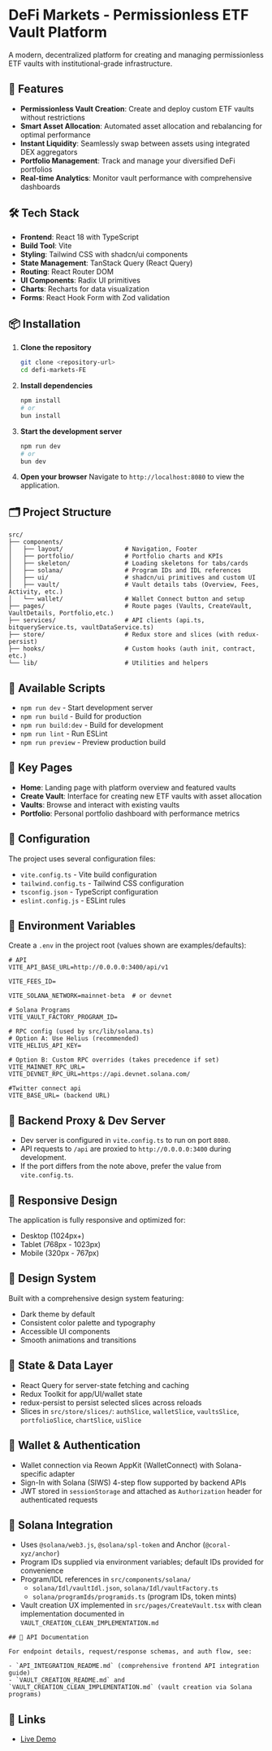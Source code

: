 # DeFi Markets - Permissionless ETF Vault Platform

A modern, decentralized platform for creating and managing permissionless ETF vaults with institutional-grade infrastructure.

## 🚀 Features

- **Permissionless Vault Creation**: Create and deploy custom ETF vaults without restrictions
- **Smart Asset Allocation**: Automated asset allocation and rebalancing for optimal performance
- **Instant Liquidity**: Seamlessly swap between assets using integrated DEX aggregators
- **Portfolio Management**: Track and manage your diversified DeFi portfolios
- **Real-time Analytics**: Monitor vault performance with comprehensive dashboards

## 🛠️ Tech Stack

- **Frontend**: React 18 with TypeScript
- **Build Tool**: Vite
- **Styling**: Tailwind CSS with shadcn/ui components
- **State Management**: TanStack Query (React Query)
- **Routing**: React Router DOM
- **UI Components**: Radix UI primitives
- **Charts**: Recharts for data visualization
- **Forms**: React Hook Form with Zod validation

## 📦 Installation

1. **Clone the repository**

   ```bash
   git clone <repository-url>
   cd defi-markets-FE
   ```

2. **Install dependencies**

   ```bash
   npm install
   # or
   bun install
   ```

3. **Start the development server**

   ```bash
   npm run dev
   # or
   bun dev
   ```

4. **Open your browser**
   Navigate to `http://localhost:8080` to view the application.

## 🗂️ Project Structure

```
src/
├── components/
│   ├── layout/                 # Navigation, Footer
│   ├── portfolio/              # Portfolio charts and KPIs
│   ├── skeleton/               # Loading skeletons for tabs/cards
│   ├── solana/                 # Program IDs and IDL references
│   ├── ui/                     # shadcn/ui primitives and custom UI
│   ├── vault/                  # Vault details tabs (Overview, Fees, Activity, etc.)
│   └── wallet/                 # Wallet Connect button and setup
├── pages/                      # Route pages (Vaults, CreateVault, VaultDetails, Portfolio,etc.)
├── services/                   # API clients (api.ts, bitqueryService.ts, vaultDataService.ts)
├── store/                      # Redux store and slices (with redux-persist)
├── hooks/                      # Custom hooks (auth init, contract, etc.)
└── lib/                        # Utilities and helpers
```

## 🚀 Available Scripts

- `npm run dev` - Start development server
- `npm run build` - Build for production
- `npm run build:dev` - Build for development
- `npm run lint` - Run ESLint
- `npm run preview` - Preview production build

## 🎯 Key Pages

- **Home**: Landing page with platform overview and featured vaults
- **Create Vault**: Interface for creating new ETF vaults with asset allocation
- **Vaults**: Browse and interact with existing vaults
- **Portfolio**: Personal portfolio dashboard with performance metrics

## 🔧 Configuration

The project uses several configuration files:

- `vite.config.ts` - Vite build configuration
- `tailwind.config.ts` - Tailwind CSS configuration
- `tsconfig.json` - TypeScript configuration
- `eslint.config.js` - ESLint rules

## 🔑 Environment Variables

Create a `.env` in the project root (values shown are examples/defaults):

```
# API
VITE_API_BASE_URL=http://0.0.0.0:3400/api/v1

VITE_FEES_ID=

VITE_SOLANA_NETWORK=mainnet-beta  # or devnet

# Solana Programs
VITE_VAULT_FACTORY_PROGRAM_ID=

# RPC config (used by src/lib/solana.ts)
# Option A: Use Helius (recommended)
VITE_HELIUS_API_KEY=

# Option B: Custom RPC overrides (takes precedence if set)
VITE_MAINNET_RPC_URL=
VITE_DEVNET_RPC_URL=https://api.devnet.solana.com/

#Twitter connect api
VITE_BASE_URL= (backend URL)

```

## 🔗 Backend Proxy & Dev Server

- Dev server is configured in `vite.config.ts` to run on port `8080`.
- API requests to `/api` are proxied to `http://0.0.0.0:3400` during development.
- If the port differs from the note above, prefer the value from `vite.config.ts`.

## 📱 Responsive Design

The application is fully responsive and optimized for:

- Desktop (1024px+)
- Tablet (768px - 1023px)
- Mobile (320px - 767px)

## 🎨 Design System

Built with a comprehensive design system featuring:

- Dark theme by default
- Consistent color palette and typography
- Accessible UI components
- Smooth animations and transitions

## 🧩 State & Data Layer

- React Query for server-state fetching and caching
- Redux Toolkit for app/UI/wallet state
- redux-persist to persist selected slices across reloads
- Slices in `src/store/slices/`: `authSlice`, `walletSlice`, `vaultsSlice`, `portfolioSlice`, `chartSlice`, `uiSlice`

## 🪪 Wallet & Authentication

- Wallet connection via Reown AppKit (WalletConnect) with Solana-specific adapter
- Sign-In with Solana (SIWS) 4-step flow supported by backend APIs
- JWT stored in `sessionStorage` and attached as `Authorization` header for authenticated requests

## 🧠 Solana Integration

- Uses `@solana/web3.js`, `@solana/spl-token` and Anchor (`@coral-xyz/anchor`)
- Program IDs supplied via environment variables; default IDs provided for convenience
- Program/IDL references in `src/components/solana/`
  - `solana/Idl/vaultIdl.json`, `solana/Idl/vaultFactory.ts`
  - `solana/programIds/programids.ts` (program IDs, token mints)
- Vault creation UX implemented in `src/pages/CreateVault.tsx` with clean implementation documented in `VAULT_CREATION_CLEAN_IMPLEMENTATION.md`

```
## 📘 API Documentation

For endpoint details, request/response schemas, and auth flow, see:

- `API_INTEGRATION_README.md` (comprehensive frontend API integration guide)
- `VAULT_CREATION_README.md` and `VAULT_CREATION_CLEAN_IMPLEMENTATION.md` (vault creation via Solana programs)

```

## 🔗 Links

- [Live Demo](https://app.defimarkets.finance/)
